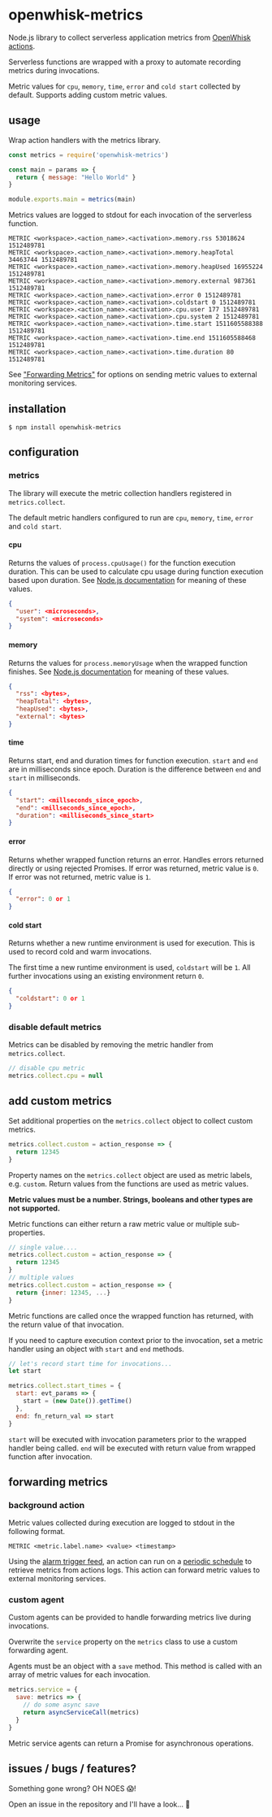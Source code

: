 # openwhisk-metrics

Node.js library to collect serverless application metrics from [OpenWhisk actions](https://github.com/apache/incubator-openwhisk/blob/master/docs/actions.md).

Serverless functions are wrapped with a proxy to automate recording metrics during invocations.

Metric values for `cpu`, `memory`, `time`, `error` and `cold start` collected by default. Supports adding custom metric values.

## usage

Wrap action handlers with the metrics library.

```javascript
const metrics = require('openwhisk-metrics')

const main = params => {
  return { message: "Hello World" }
}

module.exports.main = metrics(main) 
```

Metrics values are logged to stdout for each invocation of the serverless function.

```
METRIC <workspace>.<action_name>.<activation>.memory.rss 53018624 1512489781
METRIC <workspace>.<action_name>.<activation>.memory.heapTotal 34463744 1512489781
METRIC <workspace>.<action_name>.<activation>.memory.heapUsed 16955224 1512489781
METRIC <workspace>.<action_name>.<activation>.memory.external 987361 1512489781
METRIC <workspace>.<action_name>.<activation>.error 0 1512489781
METRIC <workspace>.<action_name>.<activation>.coldstart 0 1512489781
METRIC <workspace>.<action_name>.<activation>.cpu.user 177 1512489781
METRIC <workspace>.<action_name>.<activation>.cpu.system 2 1512489781
METRIC <workspace>.<action_name>.<activation>.time.start 1511605588388 1512489781
METRIC <workspace>.<action_name>.<activation>.time.end 1511605588468 1512489781
METRIC <workspace>.<action_name>.<activation>.time.duration 80 1512489781
```

See ["Forwarding Metrics"](#forwarding-metrics) for options on sending metric values to external monitoring services.

## installation

```
$ npm install openwhisk-metrics
```

## configuration

### metrics

The library will execute the metric collection handlers registered in `metrics.collect`.

The default metric handlers configured to run are `cpu`, `memory`, `time`, `error` and `cold start`.

#### cpu

Returns the values of `process.cpuUsage()` for the function execution duration. This can be used to calculate cpu usage during function execution based upon duration. See [Node.js documentation](https://nodejs.org/api/process.html#process_process_cpuusage_previousvalue) for meaning of these values.

```json
{
  "user": <microseconds>,
  "system": <microseconds>
}
```

#### memory

Returns the values for `process.memoryUsage` when the wrapped function finishes. See [Node.js documentation](https://nodejs.org/api/process.html#process_process_memoryusage) for meaning of these values.

```json
{
  "rss": <bytes>,
  "heapTotal": <bytes>,
  "heapUsed": <bytes>,
  "external": <bytes>
}
```

#### time

Returns start, end and duration times for function execution. `start` and `end` are in milliseconds since epoch. Duration is the difference between `end` and `start` in milliseconds.

```json
{
  "start": <millseconds_since_epoch>,
  "end": <millseconds_since_epoch>,
  "duration": <milliseconds_since_start>
}
```

#### error

Returns whether wrapped function returns an error. Handles errors returned directly or using rejected Promises. If error was returned, metric value is `0`. If error was not returned, metric value is `1`.

```json
{
  "error": 0 or 1
}
```

#### cold start

Returns whether a new runtime environment is used for execution.  This is used to record cold and warm invocations.

The first time a new runtime environment is used, `coldstart` will be `1`. All further invocations using an existing environment return `0`.

```json
{
  "coldstart": 0 or 1
}
```

### disable default metrics

Metrics can be disabled by removing the metric handler from `metrics.collect`.

```javascript
// disable cpu metric
metrics.collect.cpu = null
```

## add custom metrics

Set additional properties on the `metrics.collect` object to collect custom metrics.

```javascript
metrics.collect.custom = action_response => {
  return 12345
}
```

Property names on the `metrics.collect` object are used as metric labels, e.g. `custom`. Return values from the functions are used as metric values.

**Metric values must be a number. Strings, booleans and other types are not supported.** 

Metric functions can either return a raw metric value or multiple sub-properties.

```javascript
// single value....
metrics.collect.custom = action_response => {
  return 12345
}
// multiple values
metrics.collect.custom = action_response => {
  return {inner: 12345, ...}
}
```

Metric functions are called once the wrapped function has returned, with the return value of that invocation.

If you need to capture execution context prior to the invocation, set a metric handler using an object with `start` and `end` methods.

```javascript
// let's record start time for invocations...
let start

metrics.collect.start_times = {
  start: evt_params => {
    start = (new Date()).getTime()
  },
  end: fn_return_val => start
}
```

`start` will be executed with invocation parameters prior to the wrapped handler being called. `end` will be executed with return value from wrapped function after invocation.

## forwarding metrics

### background action

Metric values collected during execution are logged to stdout in the following format.

```
METRIC <metric.label.name> <value> <timestamp> 
```

Using the [alarm trigger feed](https://github.com/apache/incubator-openwhisk-package-alarms), an action can run on a [periodic schedule](https://github.com/apache/incubator-openwhisk-package-alarms#firing-a-trigger-event-periodically-on-an-interval-based-schedule) to retrieve metrics from actions logs. This action can forward metric values to external monitoring services.

### custom agent

Custom agents can be provided to handle forwarding metrics live during invocations.

Overwrite the `service` property on the `metrics` class to use a custom forwarding agent.

Agents must be an object with a `save` method. This method is called with an array of metric values for each invocation.

```javascript
metrics.service = {
  save: metrics => {
    // do some async save
    return asyncServiceCall(metrics)
  }
}
```

Metric service agents can return a Promise for asynchronous operations.

## issues / bugs / features?

Something gone wrong? OH NOES 😱!

Open an issue in the repository and I'll have a look… 💯

